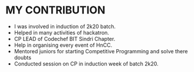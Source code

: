 # MY CONTRIBUTION

* I was involved in induction of 2k20 batch.
* Helped in many activities of hackatron.
* CP LEAD of Codechef BIT Sindri Chapter.
* Help in organising every event of HnCC.
* Mentored juniors for starting Competitive Programming and solve there doubts
* Conducted session on CP in induction week of batch 2k20.
